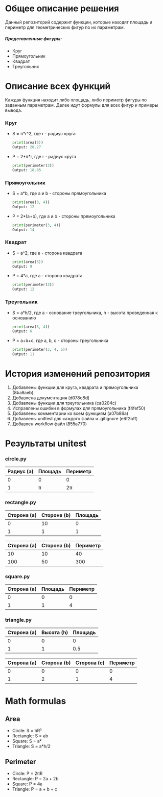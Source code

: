 # Общее описание решения
Данный репозиторий содержит функции, которые находят площадь и периметр для геометрических фигур по их параметрам.
##### Представленные фигуры:
- Круг
- Прямоугольник
- Квадрат
- Треугольник

# Описание всех функций
Каждая функция находит либо площадь, либо периметр фигуры по заданным параметрам. Далее идут формулы для всех фигур и примеры вывода.
### Круг
- S = π*r^2, где r - радиус круга
    ```python
    print(area(3))
    Output: 28.27
    ```
- P = 2*π\*r, где r - радиус круга
    ```python
    print(perimeter(3))
    Output: 18.85
    ```

### Прямоугольник
- S = a*b, где a и b - стороны прямоугольника
    ```python
    print(area(3, 4))
    Output: 12
    ```
- P = 2*(a+b), где a и b - стороны прямоугольника
    ```python
    print(perimeter(3, 4))
    Output: 14
    ```

### Квадрат
- S = a^2, где a - сторона квадрата
    ```python
    print(area(3))
    Output: 9
    ```
- P = 4*a, где a - сторона квадрата
    ```python
    print(perimeter(3))
    Output: 12
    ```

### Треугольник
- S = a*h/2, где a - основание треугольника, h - высота проведенная к основанию
    ```python
    print(area(3, 4))
    Output: 6
    ```
- P = a+b+c, где a, b, c - стороны треугольника
    ```python
    print(perimeter(3, 4, 5))
    Output: 11
    ```

# История изменений репозитория
1. Добавлены функции для круга, квадрата и прямоугольника (8ba9aeb)
2. Добавлена документация (d078c8d)
3. Добавлены функции для треугольника (ca0204c)
4. Исправлены ошибки в формулах для прямоугольника (f4fef50)
5. Добавлены комментарии ко всем функциям (a07b86a)
6. Добавлены unittest для каждого файла и .gitignore (e6f2bff)
7. Добавлен workflow файл (855a770)

# Результаты unitest
### circle.py
| Радиус (a) | Площадь | Периметр |
|-|-|-|
| 0 | 0 | 0 |
| 1 | π | 2π |

### rectangle.py
| Сторона (a) | Сторона (b) | Площадь | 
|-|-|-|
| 0 | 10 | 0 |
| 1 | 1 | 1 |

| Сторона (a) | Сторона (b) | Периметр | 
|-|-|-|
| 10 | 10 | 40 |
| 100 | 50 | 300 |

### square.py
| Сторона (a) | Площадь | Периметр |
|-|-|-|
| 0 | 0 | 0 |
| 1 | 1 | 4 |

### triangle.py
| Сторона (a) | Высота (h) | Площадь |
|-|-|-|
| 0 | 0 | 0 |
| 1 | 1 | 0.5 | 

| Сторона (a) | Сторона (b) | Сторона (c) | Периметр |
|-|-|-|-|
| 0 | 0 | 0 | 0 |
| 1 | 2 | 1 | 4 |

# Math formulas
## Area
- Circle: S = πR²
- Rectangle: S = ab
- Square: S = a²
- Triangle: S = a*h/2

## Perimeter
- Circle: P = 2πR
- Rectangle: P = 2a + 2b
- Square: P = 4a
- Triangle: P = a + b + c
